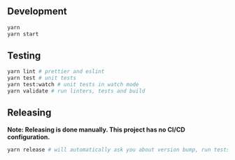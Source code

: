 ## Development

```sh
yarn
yarn start
```

## Testing

```sh
yarn lint # prettier and eslint
yarn test # unit tests
yarn test:watch # unit tests in watch mode
yarn validate # run linters, tests and build
```

## Releasing

**Note: Releasing is done manually. This project has no CI/CD configuration.**

```sh
yarn release # will automatically ask you about version bump, run tests and build, and push new version to git & npm
```

